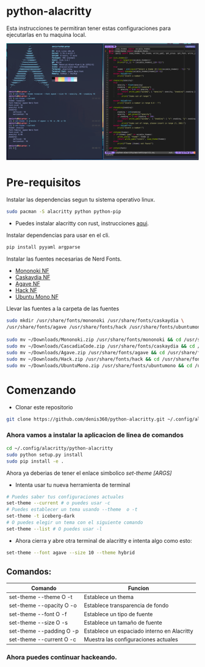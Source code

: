 # python-alacritty
Esta instrucciones te permitiran tener estas configuraciones para ejecutarlas en tu maquina local.

![](docs/screenshot.png)

# Pre-requisitos
Instalar las dependencias segun tu sistema operativo linux.
```bash
sudo pacman -S alacritty python python-pip
```
* Puedes instalar alacritty con rust, instrucciones [aqui](https://github.com/alacritty/alacritty/blob/master/INSTALL.md).

Instalar dependencias para usar en el cli.
```bash
pip install pyyaml argparse
```

Instalar las fuentes necesarias de Nerd Fonts.
* [Mononoki NF](https://github.com/ryanoasis/nerd-fonts/releases/download/v2.1.0/Mononoki.zip)
* [Caskaydia NF](https://github.com/ryanoasis/nerd-fonts/releases/download/v2.1.0/CascadiaCode.zip)
* [Agave NF](https://github.com/ryanoasis/nerd-fonts/releases/download/v2.1.0/Agave.zip)
* [Hack NF](https://github.com/ryanoasis/nerd-fonts/releases/download/v2.1.0/Hack.zip)
* [Ubuntu Mono NF](https://github.com/ryanoasis/nerd-fonts/releases/download/v2.1.0/UbuntuMono.zip)

Llevar las fuentes a la carpeta de las fuentes
```bash
sudo mkdir /usr/share/fonts/mononoki /usr/share/fonts/caskaydia \
/usr/share/fonts/agave /usr/share/fonts/hack /usr/share/fonts/ubuntumono

sudo mv ~/Downloads/Mononoki.zip /usr/share/fonts/mononoki && cd /usr/share/fonts/mononoki && sudo unzip Mononoki.zip
sudo mv ~/Downloads/CascadiaCode.zip /usr/share/fonts/caskaydia && cd /usr/share/fonts/caskaydia && sudo unzip CascadiaCode.zip
sudo mv ~/Downloads/Agave.zip /usr/share/fonts/agave && cd /usr/share/fonts/agave && sudo unzip Agave.zip
sudo mv ~/Downloads/Hack.zip /usr/share/fonts/hack && cd /usr/share/fonts/hack && sudo unzip Hack.zip
sudo mv ~/Downloads/UbuntuMono.zip /usr/share/fonts/ubuntumono && cd /usr/share/fonts/ubuntumono && sudo unzip UbuntuMono.zip
```

# Comenzando
* Clonar este repositorio
```bash
git clone https://github.com/denis360/python-alacritty.git ~/.config/alacritty
```

### Ahora vamos a instalar la aplicacion de linea de comandos
```bash
cd ~/.config/alacritty/python-alacritty
sudo python setup.py install
sudo pip install -e .
```

Ahora ya deberias de tener el enlace simbolico *set-theme [ARGS]*
* Intenta usar tu nueva herramienta de terminal
```bash
# Puedes saber tus configuraciones actuales
set-theme --current # o puedes usar -c
# Puedes establecer un tema usando --theme  o -t
set-theme -t iceberg-dark
# O puedes elegir un tema con el siguiente comando
set-theme --list # O puedes usar -l
```
* Ahora cierra y abre otra terminal de alacritty e intenta algo como esto:
```bash
set-theme --font agave --size 10 --theme hybrid
```

## Comandos:
| Comando                  | Funcion                                     |
|--------------------------| --------------------------------------------|
| set-theme --theme O -t   | Establece un thema                          |
| set-theme --opacity O -o | Establece transparencia de fondo            |
| set-theme --font O -f    | Establece un tipo de fuente                 |
| set-theme --size O -s    | Establece un tamaño de fuente               |
| set-theme --padding O -p | Establece un espaciado interno en Alacritty |
| set-theme --current O -c | Muestra las configuraciones actuales        |

### Ahora puedes continuar hackeando.
